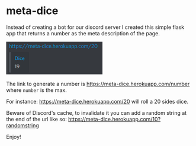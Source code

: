 # meta-dice
Instead of creating a bot for our discord server I created this simple flask app that returns a number as the meta description of the page.

![The description on a Discord chat](/readme/preview.png)

The link to generate a number is https://meta-dice.herokuapp.com/number where `number` is the max. 

For instance:
https://meta-dice.herokuapp.com/20 will roll a 20 sides dice.

Beware of Discord's cache, to invalidate it you can add a random string at the end of the url like so: https://meta-dice.herokuapp.com/10?randomstring

Enjoy!
